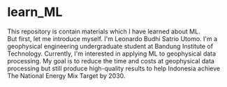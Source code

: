 # learn_ML
This repository is contain materials which I have learned about ML.
<br>
But first, let me introduce myself. I'm Leonardo Budhi Satrio Utomo. I'm a geophysical engineering undergraduate student at Bandung Institute of Technology. Currently, I'm interested in applying ML to geophysical data processing. My goal is to reduce the time and costs at geophysical data processing but still produce high-quality results to help Indonesia achieve The National Energy Mix Target by 2030.
